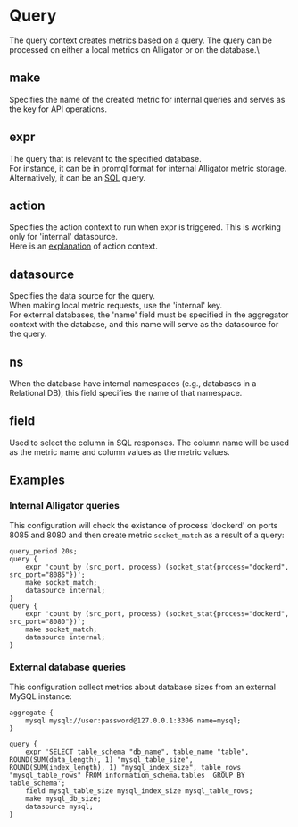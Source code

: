 # Query
The query context creates metrics based on a query. The query can be processed on either a local metrics on Alligator or on the database.\


## make
Specifies the name of the created metric for internal queries and serves as the key for API operations.


## expr
The query that is relevant to the specified database.\
For instance, it can be in promql format for internal Alligator metric storage. Alternatively, it can be an [SQL](https://github.com/alligatormon/alligator/blob/master/doc/parsers/postgresql.md) query.


## action
Specifies the action context to run when expr is triggered. This is working only for 'internal' datasource.\
Here is an [explanation](https://github.com/alligatormon/alligator/blob/master/doc/action.md) of action context.


## datasource
Specifies the data source for the query.\
When making local metric requests, use the 'internal' key.\
For external databases, the 'name' field must be specified in the aggregator context with the database, and this name will serve as the datasource for the query.


## ns
When the database have internal namespaces (e.g., databases in a Relational DB), this field specifies the name of that namespace.


## field
Used to select the column in SQL responses. The column name will be used as the metric name and column values as the metric values.


## Examples

### Internal Alligator queries

This configuration will check the existance of process 'dockerd' on ports 8085 and 8080 and then create metric `socket_match` as a result of a query:
```
query_period 20s;
query {
	expr 'count by (src_port, process) (socket_stat{process="dockerd", src_port="8085"})';
	make socket_match;
	datasource internal;
}
query {
	expr 'count by (src_port, process) (socket_stat{process="dockerd", src_port="8080"})';
	make socket_match;
	datasource internal;
}
```

### External database queries

This configuration collect metrics about database sizes from an external MySQL instance:
```
aggregate {
	mysql mysql://user:password@127.0.0.1:3306 name=mysql;
}

query {
	expr 'SELECT table_schema "db_name", table_name "table", ROUND(SUM(data_length), 1) "mysql_table_size", ROUND(SUM(index_length), 1) "mysql_index_size", table_rows "mysql_table_rows" FROM information_schema.tables  GROUP BY table_schema';
	field mysql_table_size mysql_index_size mysql_table_rows;
	make mysql_db_size;
	datasource mysql;
}
```
